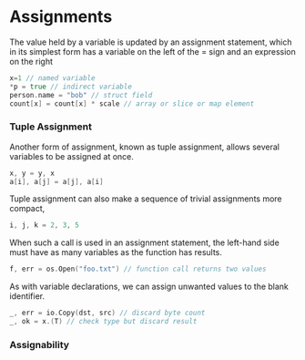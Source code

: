 # Assignments

The value held by a variable is updated by an assignment statement, which in its simplest form
has a variable on the left of the = sign and an expression on the right

```go
x=1 // named variable
*p = true // indirect variable
person.name = "bob" // struct field
count[x] = count[x] * scale // array or slice or map element
```

### Tuple Assignment

Another form of assignment, known as tuple assignment, allows several variables to be
assigned at once. 

```go
x, y = y, x
a[i], a[j] = a[j], a[i]
```

Tuple assignment can also make a sequence of trivial assignments more compact,

```go
i, j, k = 2, 3, 5
```

When such a call is used in an assignment statement, the left-hand side must have as many
variables as the function has results.

```go
f, err = os.Open("foo.txt") // function call returns two values
```

As with variable declarations, we can assign unwanted values to the blank identifier.

```go
_, err = io.Copy(dst, src) // discard byte count
_, ok = x.(T) // check type but discard result
```


### Assignability


